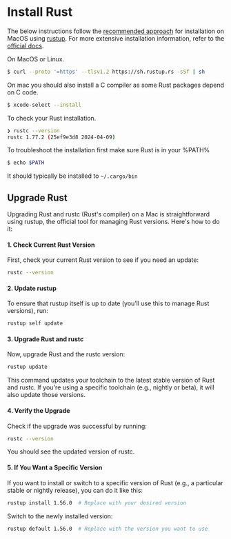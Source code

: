 

# Install Rust


The below instructions follow the [recommended approach](https://www.rust-lang.org/tools/install) for installation on MacOS using [rustup](https://rust-lang.github.io/rustup/concepts/index.html). For more extensive installation information, refer to the [official docs](https://doc.rust-lang.org/book/ch01-01-installation.html).

On MacOS or Linux.

```sh
$ curl --proto '=https' --tlsv1.2 https://sh.rustup.rs -sSf | sh
```

On mac you should also install a C compiler as some Rust packages depend on C code.

```sh
$ xcode-select --install
```

To check your Rust installation.

```sh
❯ rustc --version
rustc 1.77.2 (25ef9e3d8 2024-04-09)
```

To troubleshoot the installation first make sure Rust is in your %PATH%

```sh
$ echo $PATH
```

It should typically be installed to `~/.cargo/bin`


## Upgrade Rust

Upgrading Rust and rustc (Rust's compiler) on a Mac is straightforward using rustup, the official tool for managing Rust versions. Here's how to do it:

#### 1. Check Current Rust Version

First, check your current Rust version to see if you need an update:

```bash
rustc --version
```

#### 2. Update rustup

To ensure that rustup itself is up to date (you’ll use this to manage Rust versions), run:

```sh
rustup self update
```

#### 3. Upgrade Rust and rustc

Now, upgrade Rust and the rustc version:

```sh
rustup update
```

This command updates your toolchain to the latest stable version of Rust and rustc. If you're using a specific toolchain (e.g., nightly or beta), it will also update those versions.

#### 4. Verify the Upgrade

Check if the upgrade was successful by running:

```sh
rustc --version
```

You should see the updated version of rustc.

#### 5. If You Want a Specific Version

If you want to install or switch to a specific version of Rust (e.g., a particular stable or nightly release), you can do it like this:

```sh
rustup install 1.56.0  # Replace with your desired version
```

Switch to the newly installed version:

```sh
rustup default 1.56.0  # Replace with the version you want to use
```



